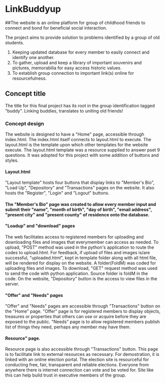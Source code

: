 # LinkBuddyup

##The website is an online platform for group of childhood friends to connect and bond for beneficial social interaction.

The project aims to provide solution to problems identified by a group of old students.
1. Keeping updated database for every member to easily connect and identify one another.
2. To gather, upload and keep a library of important souvenirs and pictures, memorabilia for easy access historic values.
3. To establish group connection to important link(s) online for resourcefulness.

## Concept title
The title for this final project has its root in the group identification tagged "buddy". Linking buddies, translates to uniting old friends!

### Concept design
The website is designed to have a "Home" page, accessible through index.html. The index.html itself connects to layout.html to execute. 
The layout.html is the template upon which other templates for the website execute. The layout.html template was a resource supplied to answer pset 9 questions. It was adopted for this project with some addition of buttons and styles. 

#### Layout.html
"Layout template" hosts four buttons that display links to "Member's Bio", "Load Up", "Depository" and "Transactions" pages on the website.
It also hosts the "Register", "Login" and "Logout" buttons. 

#### The "Member's Bio" page was created to allow every member input and submit their "name", "month of birth", "day of birth", "email address", "present city" and "present county" of residence onto the database.

#### "Loadup" and "download" pages
The web facilitates access to registered members for uploading and downloading files and images that everymember can access as needed. To upload, "POST" method was used in the python's application to route the codes to upload.html. For feedback, if upload of files and images is/are successful, "uploaded.html", kept in template folder along with all html file, will be rendered for display on the website. A folder(FoldM) was coded for uploading files and images. To download, "GET" request method was used to send the code with python application. Source folder is foldM in the code. On the website, "Depository" button is the access to view files in the server. 

#### "Offer" and "Needs" pages
"Offer" and "Needs" pages are accessible through "Transactions" button on the "Home" page. "Offer" page is for registered members to display objects, treasures or properties that others can use or acquire before they are exposed to the public.
"Needs" page is to allow registered members publish list of things they need, perhaps any member may have them.

#### Resource" page.
Resource page is also accessible through "Transactions" button. This page is to facilitate link to external resources as necessary. For demostration, it is linked with an online election portal. The election site is resourceful for conducting free, fair, transparent and reliable elections. Everyone from anywhere there is internet connection can vote and be voted for. Site like this can help build trust in executive members of the group.

